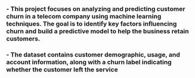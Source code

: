### - This project focuses on analyzing and predicting customer churn in a telecom company using machine learning techniques. The goal is to identify key factors influencing churn and build a predictive model to help the business retain customers.
### - The dataset contains customer demographic, usage, and account information, along with a churn label indicating whether the customer left the service
